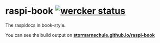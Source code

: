 # raspi-book [![wercker status](https://app.wercker.com/status/41658fb272ce1cfc824beaa5817080a2/s/master "wercker status")](https://app.wercker.com/project/bykey/41658fb272ce1cfc824beaa5817080a2)
The raspidocs in book-style.

You can see the build output on **[stormarnschule.github.io/raspi-book](http://stormarnschule.github.io/raspi-book)**
